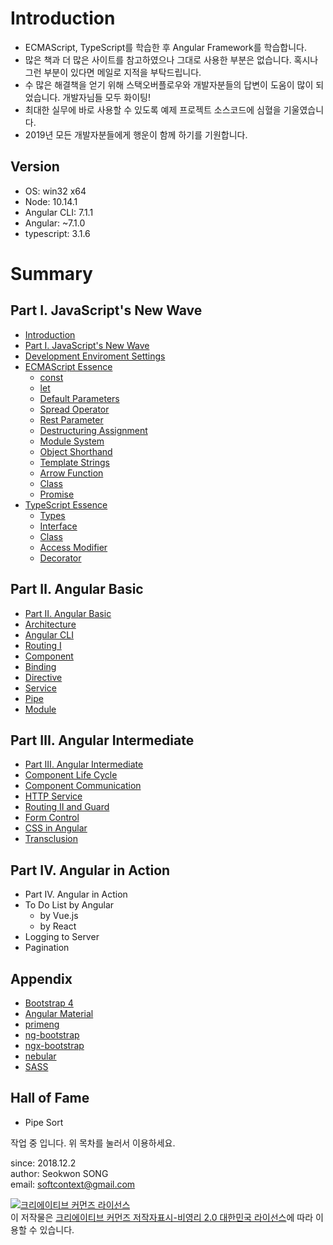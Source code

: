 # Introduction

* ECMAScript, TypeScript를 학습한 후 Angular Framework를 학습합니다. 
* 많은 책과 더 많은 사이트를 참고하였으나 그대로 사용한 부분은 없습니다. 혹시나 그런 부분이 있다면 메일로 지적을 부탁드립니다.
* 수 많은 해결책을 얻기 위해 스택오버플로우와 개발자분들의 답변이 도움이 많이 되었습니다. 개발자님들 모두 화이팅!
* 최대한 실무에 바로 사용할 수 있도록 예제 프로젝트 소스코드에 심혈을 기울였습니다.
* 2019년 모든 개발자분들에게 행운이 함께 하기를 기원합니다.

## Version

* OS: win32 x64
* Node: 10.14.1
* Angular CLI: 7.1.1
* Angular: ~7.1.0
* typescript: 3.1.6

# Summary

## Part Ⅰ. JavaScript's New Wave
* [Introduction](README.md)
* [Part Ⅰ. JavaScript's New Wave](part1/README.md)
* [Development Enviroment Settings](part1/configuration.md)
* [ECMAScript Essence](part1/ecmascript.md)
    * [const](part1/ecma/const.md)
    * [let](part1/ecma/let.md)
    * [Default Parameters](part1/ecma/default-parameters.md)
    * [Spread Operator](part1/ecma/spread-operator.md)
    * [Rest Parameter](part1/ecma/rest-parameter.md)
    * [Destructuring Assignment](part1/ecma/destructuring-assignment.md)
    * [Module System](part1/ecma/module-system.md)
    * [Object Shorthand](part1/ecma/object-shorthand.md)
    * [Template Strings](part1/ecma/template-strings.md)
    * [Arrow Function](part1/ecma/arrow-function.md)
    * [Class](part1/ecma/class.md)
    * [Promise](part1/ecma/promise.md)
* [TypeScript Essence](part1/typescript.md)
    * [Types](part1/typescript/types.md)
    * [Interface](part1/typescript/interface.md)
    * [Class](part1/typescript/class.md)
    * [Access Modifier](part1/typescript/access-modifier.md)
    * [Decorator](part1/typescript/decorator.md)

## Part Ⅱ. Angular Basic
* [Part Ⅱ. Angular Basic](part2/README.md)
* [Architecture](part2/architecture.md)
* [Angular CLI](part2/angular-cli.md)
* [Routing Ⅰ](part2/routing-1.md)
* [Component](part2/component.md)
* [Binding](part2/binding.md)
* [Directive](part2/directive.md)
* [Service](part2/service.md)
* [Pipe](part2/pipe.md)
* [Module](part2/module.md)

## Part Ⅲ. Angular Intermediate
* [Part Ⅲ. Angular Intermediate](part3/README.md)
* [Component Life Cycle](part3/life-cycle.md)
* [Component Communication](part3/communication.md)
* [HTTP Service](part3/http.md)
* [Routing Ⅱ and Guard](part3/routing-2.md)
* [Form Control](part3/form-control.md)
* [CSS in Angular](part3/css-in-angular.md)
* [Transclusion](part3/transclusion.md)

## Part Ⅳ. Angular in Action
* Part Ⅳ. Angular in Action
* To Do List by Angular
    * by Vue.js
    * by React
* Logging to Server
* Pagination

## Appendix
* [Bootstrap 4](appendix/angular-bootstrap.md)
* [Angular Material](appendix/angular-material.md)
* [primeng](appendix/primeng.md)
* [ng-bootstrap](appendix/ng-bootstrap.md)
* [ngx-bootstrap](appendix/ngx-bootstrap.md)
* [nebular](appendix/nebular.md)
* [SASS](appendix/sass.md)

## Hall of Fame
* Pipe Sort

작업 중 입니다. 위 목차를 눌러서 이용하세요.

since: 2018.12.2  
author: Seokwon SONG  
email: softcontext@gmail.com  

<a rel="license" href="http://creativecommons.org/licenses/by-nc/2.0/kr/"><img alt="크리에이티브 커먼즈 라이선스" style="border-width:0" src="https://i.creativecommons.org/l/by-nc/2.0/kr/88x31.png" /></a><br />이 저작물은 <a rel="license" href="http://creativecommons.org/licenses/by-nc/2.0/kr/">크리에이티브 커먼즈 저작자표시-비영리 2.0 대한민국 라이선스</a>에 따라 이용할 수 있습니다.
